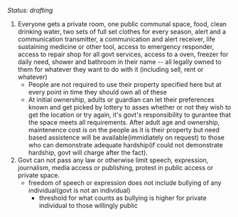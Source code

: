 _Status: drafting_

1. Everyone gets a private room, one public communal space, food, clean
   drinking water, two sets of full set clothes for every season, alert and
   a communication transmitter, a communication and alert receiver, life
   sustaining medicine or other tool, access to emergency responder, access
   to repair shop for all govt services, access to a oven, freezer for
   daily need, shower and bathroom in their name -- all legally owned to
   them for whatever they want to do with it (including sell, rent or
   whatever)
    + People are not required to use their property specified here but at
      every point in time they should own all of these
    + At initial ownership, adults or guardian can let their preferences
      known and get picked by lottery to asses whether or not they wish to
      get the location or try again, it's govt's responsibility to gurantee
      that the space meets all requirements. After adult age and ownership,
      maintenence cost is on the people as it is their property but need
      based assistence will be available(immidiately on request) to those
      who can demonstrate adequate hardship(if could not demonstrate
      hardship, govt will charge after the fact).
2. Govt can not pass any law or otherwise limit speech, expression,
   journalism, media access or publishing, protest in public access or
   private space.
    + freedom of speech or expression does not include bullying of any
      individual(govt is not an individual)
        + threshold for what counts as bullying is higher for private
          individual to those willingly public
